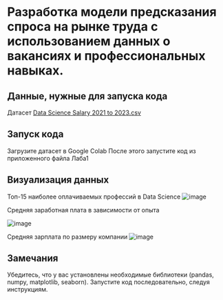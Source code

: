 # Разработка модели предсказания спроса на рынке труда с использованием данных о вакансиях и профессиональных навыках.

## Данные, нужные для запуска кода
Датасет [Data Science Salary 2021 to 2023.csv](https://github.com/Ludestor/Laba1/files/14027823/Data.Science.Salary.2021.to.2023.csv)

## Запуск кода
Загрузите датасет в Google Colab
После этого запустите код из приложенного файла Лаба1

## Визуализация данных
Топ-15 наиболее оплачиваемых профессий в Data Science
![image](https://github.com/Ludestor/Laba1/assets/119999440/84f99896-e720-49b7-82f5-5c10041772ee)


Средняя заработная плата в зависимости от опыта


![image](https://github.com/Ludestor/Laba1/assets/119999440/0e049145-a2ae-447e-9836-69cf752b1d60)

Средняя зарплата по размеру компании
![image](https://github.com/Ludestor/Laba1/assets/119999440/142fc607-e881-443a-9ef3-0c54535acd35)

## Замечания
Убедитесь, что у вас установлены необходимые библиотеки (pandas, numpy, matplotlib, seaborn).
Запустите код последовательно, следуя инструкциям.
